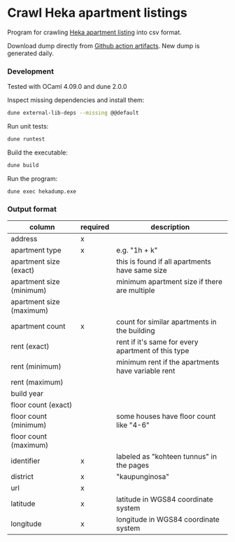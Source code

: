 # Crawl Heka apartment listings

Program for crawling [Heka apartment listing](https://www.hekaoy.fi/fi/asunnot/kohteet) into csv format.

Download dump directly from [Github action artifacts](https://github.com/je-l/hekadump/actions?query=is%3Asuccess). New dump is generated daily.

### Development

Tested with OCaml 4.09.0 and dune 2.0.0

Inspect missing dependencies and install them:

```sh
dune external-lib-deps --missing @@default
```

Run unit tests:

```sh
dune runtest
```

Build the executable:

```sh
dune build
```

Run the program:

```
dune exec hekadump.exe
```

### Output format

| column | required | description |
| ------ | -------- | ----------- |
| address | x | |
| apartment type | x | e.g. "1h + k" |
| apartment size (exact) | | this is found if all apartments have same size |
| apartment size (minimum) | | minimum apartment size if there are multiple |
| apartment size (maximum) | | |
| apartment count | x | count for similar apartments in the building |
| rent (exact) | | rent if it's same for every apartment of this type |
| rent (minimum) | | minimum rent if the apartments have variable rent |
| rent (maximum) | | |
| build year | | |
| floor count (exact) | | |
| floor count (minimum) | | some houses have floor count like "4-6" |
| floor count (maximum) | | |
| identifier | x | labeled as "kohteen tunnus" in the pages |
| district | x | "kaupunginosa" |
| url | x | |
| latitude | x | latitude in WGS84 coordinate system |
| longitude | x | longitude in WGS84 coordinate system |
